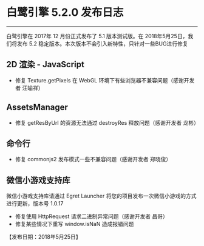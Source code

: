 # 白鹭引擎 5.2.0 发布日志


---


白鹭引擎在 2017年 12 月份正式发布了 5.1 版本测试版。在 2018年5月25日，我们将发布 5.2 稳定版本。本次版本不会引入新特性，只针对一些BUG进行修复



## 2D 渲染 - JavaScript 

* 修复 Texture.getPixels 在 WebGL 环境下有些浏览器不兼容问题（感谢开发者 汪喻祥）

## AssetsManager

* 修复 getResByUrl 的资源无法通过 destroyRes 释放问题（感谢开发者 龙彬）

## 命令行

* 修复 commonjs2 发布模式一些不兼容问题（感谢开发者 郑晓俊）

## 微信小游戏支持库

微信小游戏支持库请通过 Egret Launcher 将您的项目发布一次微信小游戏的方式进行更新，版本号 1.0.17

* 修复使用 HttpRequest 请求二进制异常问题（感谢开发者 昌哥）
* 修复某些情况下重写 window.isNaN 造成报错问题

【发布日期：2018年5月25日】